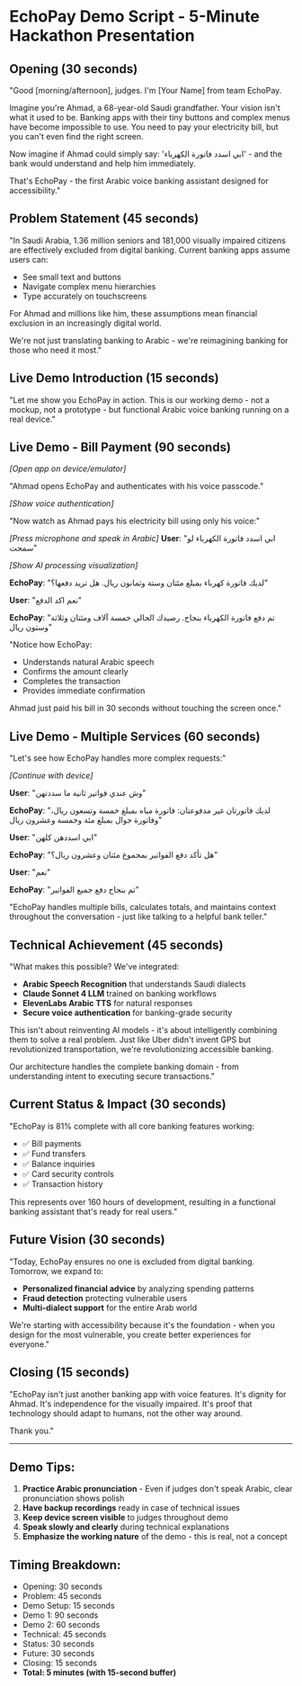 # EchoPay Demo Script - 5-Minute Hackathon Presentation

## Opening (30 seconds)

"Good [morning/afternoon], judges. I'm [Your Name] from team EchoPay.

Imagine you're Ahmad, a 68-year-old Saudi grandfather. Your vision isn't what it used to be. Banking apps with their tiny buttons and complex menus have become impossible to use. You need to pay your electricity bill, but you can't even find the right screen.

Now imagine if Ahmad could simply say: 'ابي اسدد فاتورة الكهرباء' - and the bank would understand and help him immediately.

That's EchoPay - the first Arabic voice banking assistant designed for accessibility."

## Problem Statement (45 seconds)

"In Saudi Arabia, 1.36 million seniors and 181,000 visually impaired citizens are effectively excluded from digital banking. Current banking apps assume users can:
- See small text and buttons
- Navigate complex menu hierarchies
- Type accurately on touchscreens

For Ahmad and millions like him, these assumptions mean financial exclusion in an increasingly digital world.

We're not just translating banking to Arabic - we're reimagining banking for those who need it most."

## Live Demo Introduction (15 seconds)

"Let me show you EchoPay in action. This is our working demo - not a mockup, not a prototype - but functional Arabic voice banking running on a real device."

## Live Demo - Bill Payment (90 seconds)

*[Open app on device/emulator]*

"Ahmad opens EchoPay and authenticates with his voice passcode."

*[Show voice authentication]*

"Now watch as Ahmad pays his electricity bill using only his voice:"

*[Press microphone and speak in Arabic]*
**User**: "ابي اسدد فاتورة الكهرباء لو سمحت"

*[Show AI processing visualization]*

**EchoPay**: "لديك فاتورة كهرباء بمبلغ مئتان وستة وثمانون ريال. هل تريد دفعها؟"

**User**: "نعم اكد الدفع"

**EchoPay**: "تم دفع فاتورة الكهرباء بنجاح. رصيدك الحالي خمسة آلاف ومئتان وثلاثة وستون ريال"

"Notice how EchoPay:
- Understands natural Arabic speech
- Confirms the amount clearly
- Completes the transaction
- Provides immediate confirmation

Ahmad just paid his bill in 30 seconds without touching the screen once."

## Live Demo - Multiple Services (60 seconds)

"Let's see how EchoPay handles more complex requests:"

*[Continue with device]*

**User**: "وش عندي فواتير ثانية ما سددتهن"

**EchoPay**: "لديك فاتورتان غير مدفوعتان: فاتورة مياه بمبلغ خمسة وتسعون ريال، وفاتورة جوال بمبلغ مئة وخمسة وعشرون ريال"

**User**: "ابي اسددهن كلهن"

**EchoPay**: "هل تأكد دفع الفواتير بمجموع مئتان وعشرون ريال؟"

**User**: "نعم"

**EchoPay**: "تم بنجاح دفع جميع الفواتير"

"EchoPay handles multiple bills, calculates totals, and maintains context throughout the conversation - just like talking to a helpful bank teller."

## Technical Achievement (45 seconds)

"What makes this possible? We've integrated:
- **Arabic Speech Recognition** that understands Saudi dialects
- **Claude Sonnet 4 LLM** trained on banking workflows
- **ElevenLabs Arabic TTS** for natural responses
- **Secure voice authentication** for banking-grade security

This isn't about reinventing AI models - it's about intelligently combining them to solve a real problem. Just like Uber didn't invent GPS but revolutionized transportation, we're revolutionizing accessible banking.

Our architecture handles the complete banking domain - from understanding intent to executing secure transactions."

## Current Status & Impact (30 seconds)

"EchoPay is 81% complete with all core banking features working:
- ✅ Bill payments
- ✅ Fund transfers
- ✅ Balance inquiries
- ✅ Card security controls
- ✅ Transaction history

This represents over 160 hours of development, resulting in a functional banking assistant that's ready for real users."

## Future Vision (30 seconds)

"Today, EchoPay ensures no one is excluded from digital banking. Tomorrow, we expand to:
- **Personalized financial advice** by analyzing spending patterns
- **Fraud detection** protecting vulnerable users
- **Multi-dialect support** for the entire Arab world

We're starting with accessibility because it's the foundation - when you design for the most vulnerable, you create better experiences for everyone."

## Closing (15 seconds)

"EchoPay isn't just another banking app with voice features. It's dignity for Ahmad. It's independence for the visually impaired. It's proof that technology should adapt to humans, not the other way around.

Thank you."

---

## Demo Tips:
1. **Practice Arabic pronunciation** - Even if judges don't speak Arabic, clear pronunciation shows polish
2. **Have backup recordings** ready in case of technical issues
3. **Keep device screen visible** to judges throughout demo
4. **Speak slowly and clearly** during technical explanations
5. **Emphasize the working nature** of the demo - this is real, not a concept

## Timing Breakdown:
- Opening: 30 seconds
- Problem: 45 seconds
- Demo Setup: 15 seconds
- Demo 1: 90 seconds
- Demo 2: 60 seconds
- Technical: 45 seconds
- Status: 30 seconds
- Future: 30 seconds
- Closing: 15 seconds
- **Total: 5 minutes (with 15-second buffer)**
